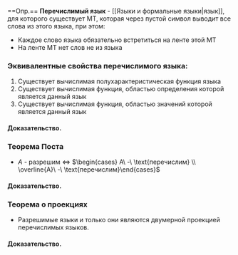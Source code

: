 ==Опр.== **Перечислимый язык** - [[Языки и формальные языки|язык]], для которого существует МТ, которая через пустой символ выводит все слова из этого языка, при этом:
- Каждое слово языка обязательно встретиться на ленте этой МТ
- На ленте МТ нет слов не из языка

### Эквивалентные свойства перечислимого языка:

1. Существует вычислимая полухарактеристическая функция языка
2. Существует вычислимая функция, областью определения которой является данный язык
3. Существует вычислимая функция, областью значений которой является данный язык

#### Доказательство.


### Теорема Поста

- $A$ - разрешим $\Longleftrightarrow$ $\begin{cases} A\ -\ \text{перечислим} \\ \overline{A}\ -\ \text{перечислим}\end{cases}$

#### Доказательство.


### Теорема о проекциях

- Разрешимые языки и только они являются двумерной проекцией перечислимых языков.

#### Доказательство.
